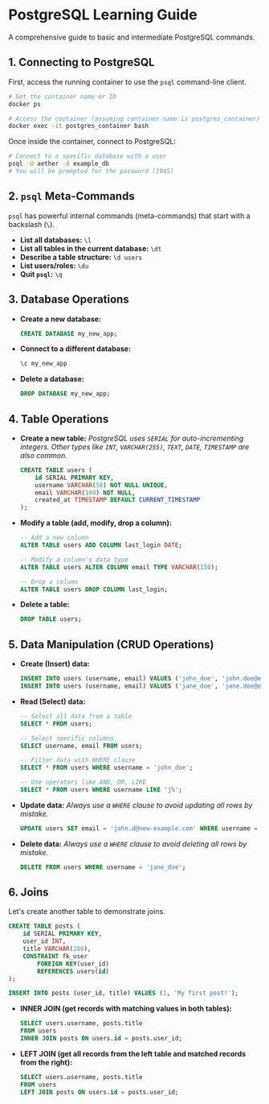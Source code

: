 # PostgreSQL Learning Guide

A comprehensive guide to basic and intermediate PostgreSQL commands.

## 1. Connecting to PostgreSQL

First, access the running container to use the `psql` command-line client.

```bash
# Get the container name or ID
docker ps

# Access the container (assuming container name is postgres_container)
docker exec -it postgres_container bash
```

Once inside the container, connect to PostgreSQL:

```bash
# Connect to a specific database with a user
psql -U aether -d example_db
# You will be prompted for the password (1945)
```

## 2. `psql` Meta-Commands

`psql` has powerful internal commands (meta-commands) that start with a backslash (`\`).

- **List all databases:** `\l`
- **List all tables in the current database:** `\dt`
- **Describe a table structure:** `\d users`
- **List users/roles:** `\du`
- **Quit `psql`:** `\q`

## 3. Database Operations

- **Create a new database:**
  ```sql
  CREATE DATABASE my_new_app;
  ```

- **Connect to a different database:**
  ```sql
  \c my_new_app
  ```

- **Delete a database:**
  ```sql
  DROP DATABASE my_new_app;
  ```

## 4. Table Operations

- **Create a new table:**
  *PostgreSQL uses `SERIAL` for auto-incrementing integers. Other types like `INT`, `VARCHAR(255)`, `TEXT`, `DATE`, `TIMESTAMP` are also common.*
  ```sql
  CREATE TABLE users (
      id SERIAL PRIMARY KEY,
      username VARCHAR(50) NOT NULL UNIQUE,
      email VARCHAR(100) NOT NULL,
      created_at TIMESTAMP DEFAULT CURRENT_TIMESTAMP
  );
  ```

- **Modify a table (add, modify, drop a column):**
  ```sql
  -- Add a new column
  ALTER TABLE users ADD COLUMN last_login DATE;

  -- Modify a column's data type
  ALTER TABLE users ALTER COLUMN email TYPE VARCHAR(150);

  -- Drop a column
  ALTER TABLE users DROP COLUMN last_login;
  ```

- **Delete a table:**
  ```sql
  DROP TABLE users;
  ```

## 5. Data Manipulation (CRUD Operations)

- **Create (Insert) data:**
  ```sql
  INSERT INTO users (username, email) VALUES ('john_doe', 'john.doe@example.com');
  INSERT INTO users (username, email) VALUES ('jane_doe', 'jane.doe@example.com');
  ```

- **Read (Select) data:**
  ```sql
  -- Select all data from a table
  SELECT * FROM users;

  -- Select specific columns
  SELECT username, email FROM users;

  -- Filter data with WHERE clause
  SELECT * FROM users WHERE username = 'john_doe';

  -- Use operators like AND, OR, LIKE
  SELECT * FROM users WHERE username LIKE 'j%';
  ```

- **Update data:**
  *Always use a `WHERE` clause to avoid updating all rows by mistake.*
  ```sql
  UPDATE users SET email = 'john.d@new-example.com' WHERE username = 'john_doe';
  ```

- **Delete data:**
  *Always use a `WHERE` clause to avoid deleting all rows by mistake.*
  ```sql
  DELETE FROM users WHERE username = 'jane_doe';
  ```

## 6. Joins

Let\'s create another table to demonstrate joins.

```sql
CREATE TABLE posts (
    id SERIAL PRIMARY KEY,
    user_id INT,
    title VARCHAR(200),
    CONSTRAINT fk_user
        FOREIGN KEY(user_id) 
        REFERENCES users(id)
);

INSERT INTO posts (user_id, title) VALUES (1, 'My first post!');
```

- **INNER JOIN (get records with matching values in both tables):**
  ```sql
  SELECT users.username, posts.title
  FROM users
  INNER JOIN posts ON users.id = posts.user_id;
  ```

- **LEFT JOIN (get all records from the left table and matched records from the right):**
  ```sql
  SELECT users.username, posts.title
  FROM users
  LEFT JOIN posts ON users.id = posts.user_id;
  ```

